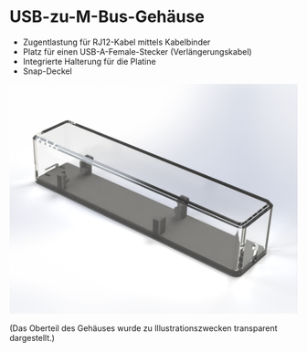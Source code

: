 # USB-zu-M-Bus-Gehäuse

- Zugentlastung für RJ12-Kabel mittels Kabelbinder
- Platz für einen USB-A-Female-Stecker (Verlängerungskabel)
- Integrierte Halterung für die Platine
- Snap-Deckel

![Render-Bild des Gehäuses](USB-to-MBUS-Case.png)

(Das Oberteil des Gehäuses wurde zu Illustrationszwecken transparent dargestellt.)
